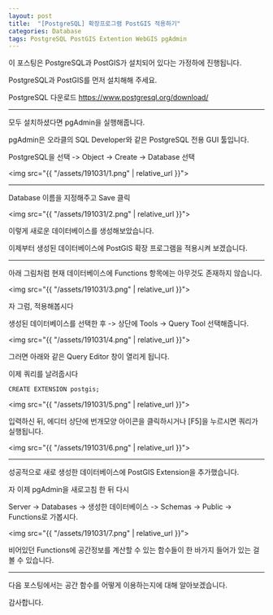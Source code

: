 ```yaml
---
layout: post
title:  "[PostgreSQL] 확장프로그램 PostGIS 적용하기"
categories: Database
tags: PostgreSQL PostGIS Extention WebGIS pgAdmin
---
```


이 포스팅은 PostgreSQL과 PostGIS가 설치되어 있다는 가정하에 진행됩니다.

PostgreSQL과 PostGIS를 먼저 설치해해 주세요.

PostgreSQL 다운로드
<https://www.postgresql.org/download/>

<hr/>

모두 설치하셨다면 pgAdmin을 실행해줍니다.   

pgAdmin은 오라클의 SQL Developer와 같은 PostgreSQL 전용 GUI 툴입니다.
    
PostgreSQL을 선택 -> Object -> Create -> Database 선택

<img src="{{ "/assets/191031/1.png" | relative_url }}">   

<hr/>

Database 이름을 지정해주고 Save 클릭

<img src="{{ "/assets/191031/2.png" | relative_url }}">

이렇게 새로운 데이터베이스를 생성해보았습니다.

이제부터 생성된 데이터베이스에 PostGIS 확장 프로그램을 적용시켜 보겠습니다.

<hr/>

아래 그림처럼 현재 데이터베이스에 Functions 항목에는 아무것도 존재하지 않습니다.

<img src="{{ "/assets/191031/3.png" | relative_url }}">

자 그럼, 적용해봅시다

생성된 데이터베이스를 선택한 후 -> 상단에 Tools -> Query Tool 선택해줍니다.

<img src="{{ "/assets/191031/4.png" | relative_url }}">

그러면 아래와 같은 Query Editor 창이 열리게 됩니다.

이제 쿼리를 날려줍시다

```
CREATE EXTENSION postgis;
```

<img src="{{ "/assets/191031/5.png" | relative_url }}">

입력하신 뒤, 에디터 상단에 번개모양 아이콘을 클릭하시거나 [F5]을 누르시면 쿼리가 실행됩니다.

<img src="{{ "/assets/191031/6.png" | relative_url }}">

<hr/>

성공적으로 새로 생성한 데이터베이스에 PostGIS Extension을 추가했습니다.

자 이제 pgAdmin을 새로고침 한 뒤 다시

Server -> Databases -> 생성한 데이터베이스 -> Schemas -> Public -> Functions로 가봅시다.

<img src="{{ "/assets/191031/7.png" | relative_url }}">

비어있던 Functions에 공간정보를 계산할 수 있는 함수들이 한 바가지 들어가 있는 걸 볼 수 있습니다.

<hr/>

다음 포스팅에서는 공간 함수를 어떻게 이용하는지에 대해 알아보겠습니다.

감사합니다.